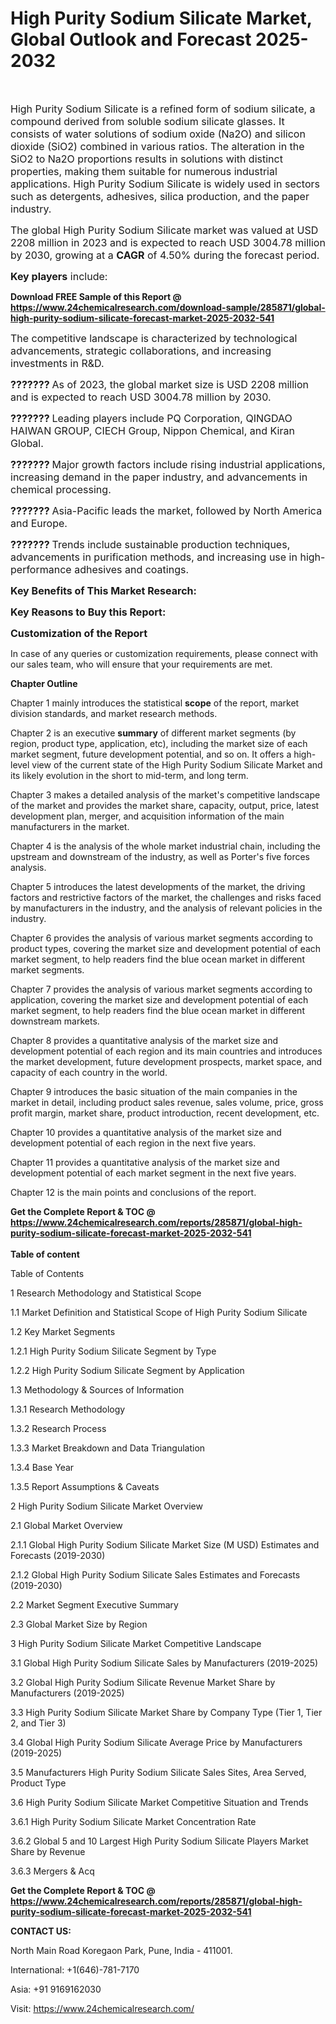 <h1>High Purity Sodium Silicate Market, Global Outlook and Forecast 2025-2032</h1><br/><p><span style="font-size:16px">High Purity Sodium Silicate is a refined form of sodium silicate, a compound derived from soluble sodium silicate glasses. It consists of water solutions of sodium oxide (Na2O) and silicon dioxide (SiO2) combined in various ratios. The alteration in the SiO2 to Na2O proportions results in solutions with distinct properties, making them suitable for numerous industrial applications. High Purity Sodium Silicate is widely used in sectors such as detergents, adhesives, silica production, and the paper industry.</span></p><p><span style="font-size:16px">The global High Purity Sodium Silicate market was valued at USD 2208 million in 2023 and is expected to reach USD 3004.78 million by 2030, growing at a <strong>CAGR</strong> of 4.50% during the forecast period.</span></p><p><span style="font-size:16px"><strong>Key players</strong> include:</span></p><div><b>Download FREE Sample of this Report @ <a href="https://www.24chemicalresearch.com/download-sample/285871/global-high-purity-sodium-silicate-forecast-market-2025-2032-541">https://www.24chemicalresearch.com/download-sample/285871/global-high-purity-sodium-silicate-forecast-market-2025-2032-541</a></b></div><p><span style="font-size:16px">The competitive landscape is characterized by technological advancements, strategic collaborations, and increasing investments in R&D.</span></p><p><span style="font-size:16px"><strong>??????? </strong>As of 2023, the global market size is USD 2208 million and is expected to reach USD 3004.78 million by 2030.</span></p><p><span style="font-size:16px"><strong>??????? </strong>Leading players include PQ Corporation, QINGDAO HAIWAN GROUP, CIECH Group, Nippon Chemical, and Kiran Global.</span></p><p><span style="font-size:16px"><strong>??????? </strong>Major growth factors include rising industrial applications, increasing demand in the paper industry, and advancements in chemical processing.</span></p><p><span style="font-size:16px"><strong>??????? </strong>Asia-Pacific leads the market, followed by North America and Europe.</span></p><p><span style="font-size:16px"><strong>??????? </strong>Trends include sustainable production techniques, advancements in purification methods, and increasing use in high-performance adhesives and coatings.</span></p><p><span style="font-size:16px"><strong>Key Benefits of This Market Research:</strong></span></p><p><span style="font-size:16px"><strong>Key <strong>Reasons to Buy</strong> this Report:</strong></span></p><p><span style="font-size:16px"><strong>Customization of the Report</strong></span></p><p>In case of any queries or customization requirements, please connect with our sales team, who will ensure that your requirements are met.</p><p><strong>Chapter Outline</strong></p><p>Chapter 1 mainly introduces the statistical <strong>scope</strong> of the report, market division standards, and market research methods.</p><p>Chapter 2 is an executive <strong>summary</strong> of different market segments (by region, product type, application, etc), including the market size of each market segment, future development potential, and so on. It offers a high-level view of the current state of the High Purity Sodium Silicate Market and its likely evolution in the short to mid-term, and long term.</p><p>Chapter 3 makes a detailed analysis of the market's competitive landscape of the market and provides the market share, capacity, output, price, latest development plan, merger, and acquisition information of the main manufacturers in the market.</p><p>Chapter 4 is the analysis of the whole market industrial chain, including the upstream and downstream of the industry, as well as Porter's five forces analysis.</p><p>Chapter 5 introduces the latest developments of the market, the driving factors and restrictive factors of the market, the challenges and risks faced by manufacturers in the industry, and the analysis of relevant policies in the industry.</p><p>Chapter 6 provides the analysis of various market segments according to product types, covering the market size and development potential of each market segment, to help readers find the blue ocean market in different market segments.</p><p>Chapter 7 provides the analysis of various market segments according to application, covering the market size and development potential of each market segment, to help readers find the blue ocean market in different downstream markets.</p><p>Chapter 8 provides a quantitative analysis of the market size and development potential of each region and its main countries and introduces the market development, future development prospects, market space, and capacity of each country in the world.</p><p>Chapter 9 introduces the basic situation of the main companies in the market in detail, including product sales revenue, sales volume, price, gross profit margin, market share, product introduction, recent development, etc.</p><p>Chapter 10 provides a quantitative analysis of the market size and development potential of each region in the next five years.</p><p>Chapter 11 provides a quantitative analysis of the market size and development potential of each market segment in the next five years.</p><p>Chapter 12 is the main points and conclusions of the report.</p><div><b>Get the Complete Report & TOC @ <a href="https://www.24chemicalresearch.com/reports/285871/global-high-purity-sodium-silicate-forecast-market-2025-2032-541">https://www.24chemicalresearch.com/reports/285871/global-high-purity-sodium-silicate-forecast-market-2025-2032-541</a></b></div><br><b>Table of content</b><p>Table of Contents<br />
 
 1 Research Methodology and Statistical Scope<br />
 
 1.1 Market Definition and Statistical Scope of High Purity Sodium Silicate<br />
 
 1.2 Key Market Segments<br />
 
 1.2.1 High Purity Sodium Silicate Segment by Type<br />
 
 1.2.2 High Purity Sodium Silicate Segment by Application<br />
 
 1.3 Methodology & Sources of Information<br />
 
 1.3.1 Research Methodology<br />
 
 1.3.2 Research Process<br />
 
 1.3.3 Market Breakdown and Data Triangulation<br />
 
 1.3.4 Base Year<br />
 
 1.3.5 Report Assumptions & Caveats<br />
 
 2 High Purity Sodium Silicate Market Overview<br />
 
 2.1 Global Market Overview<br />
 
 2.1.1 Global High Purity Sodium Silicate Market Size (M USD) Estimates and Forecasts (2019-2030)<br />
 
 2.1.2 Global High Purity Sodium Silicate Sales Estimates and Forecasts (2019-2030)<br />
 
 2.2 Market Segment Executive Summary<br />
 
 2.3 Global Market Size by Region<br />
 
 3 High Purity Sodium Silicate Market Competitive Landscape<br />
 
 3.1 Global High Purity Sodium Silicate Sales by Manufacturers (2019-2025)<br />
 
 3.2 Global High Purity Sodium Silicate Revenue Market Share by Manufacturers (2019-2025)<br />
 
 3.3 High Purity Sodium Silicate Market Share by Company Type (Tier 1, Tier 2, and Tier 3)<br />
 
 3.4 Global High Purity Sodium Silicate Average Price by Manufacturers (2019-2025)<br />
 
 3.5 Manufacturers High Purity Sodium Silicate Sales Sites, Area Served, Product Type<br />
 
 3.6 High Purity Sodium Silicate Market Competitive Situation and Trends<br />
 
 3.6.1 High Purity Sodium Silicate Market Concentration Rate<br />
 
 3.6.2 Global 5 and 10 Largest High Purity Sodium Silicate Players Market Share by Revenue<br />
 
 3.6.3 Mergers & Acq<br><div><b>Get the Complete Report & TOC @ <a href="https://www.24chemicalresearch.com/reports/285871/global-high-purity-sodium-silicate-forecast-market-2025-2032-541">https://www.24chemicalresearch.com/reports/285871/global-high-purity-sodium-silicate-forecast-market-2025-2032-541</a></b></div></p>
 
 <b>CONTACT US:</b><br>
 
 North Main Road Koregaon Park, Pune, India - 411001.<br/>
 
 International: +1(646)-781-7170<br/>
 
 Asia: +91 9169162030<br/>
 
 Visit: <a href="https://www.24chemicalresearch.com/">https://www.24chemicalresearch.com/</a>
 
 <br>